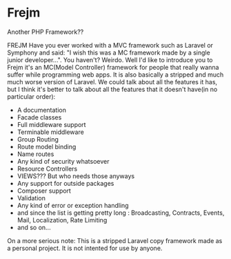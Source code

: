 # Frejm
Another PHP Framework??

FREJM
Have you ever worked with a MVC framework such as Laravel or Symphony and said: "I wish this was a MC framework made by a single junior developer...". You haven't? Weirdo.
Well I'd like to introduce you to Frejm it's an MC(Model Controller) framework for people that really wanna suffer while programming web apps.
It is also basically a stripped and much much worse version of Laravel.
We could talk about all the features it has, but I think it's better to talk about all the features that it doesn't have(in no particular order):
  - A documentation
  - Facade classes
  - Full middleware support
  - Terminable middleware
  - Group Routing
  - Route model binding
  - Name routes
  - Any kind of security whatsoever
  - Resource Controllers
  - VIEWS??? But who needs those anyways
  - Any support for outside packages
  - Composer support
  - Validation
  - Any kind of error or exception handling
  - and since the list is getting pretty long : Broadcasting, Contracts, Events, Mail, Localization, Rate Limiting
  - and so on...
  
On a more serious note: 
    This is a stripped Laravel copy framework made as a personal project. It is not intented for use by anyone.